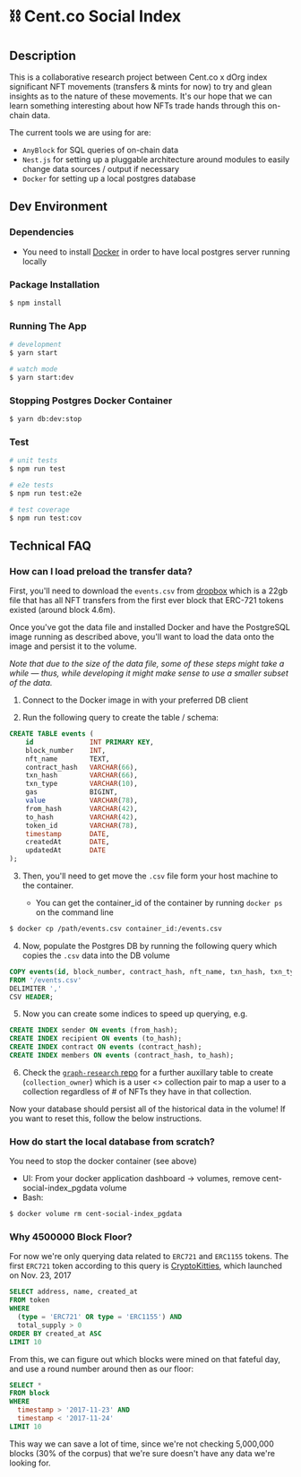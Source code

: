 # ⛓ Cent.co Social Index

## Description

This is a collaborative research project between Cent.co x dOrg index significant NFT movements (transfers & mints for now) to try and glean insights as to the nature of these movements. It's our hope that we can learn something interesting about how NFTs trade hands through this on-chain data.

The current tools we are using for are:

* `AnyBlock` for SQL queries of on-chain data
* `Nest.js` for setting up a pluggable architecture around modules to easily change data sources / output if necessary
* `Docker` for setting up a local postgres database

## Dev Environment

### Dependencies

* You need to install [Docker](https://docs.docker.com/get-docker/) in order to have local postgres server running locally

### Package Installation

```bash
$ npm install
```

### Running The App

```bash
# development
$ yarn start

# watch mode
$ yarn start:dev
```

### Stopping Postgres Docker Container

```bash
$ yarn db:dev:stop
```

### Test

```bash
# unit tests
$ npm run test

# e2e tests
$ npm run test:e2e

# test coverage
$ npm run test:cov
```

## Technical FAQ

### How can I load preload the transfer data?

First, you'll need to download the `events.csv` from [dropbox](https://www.dropbox.com/s/k86snoabcto42mf/events.csv?dl=0) which is a 22gb file that has all NFT transfers from the first ever block that ERC-721 tokens existed (around block 4.6m).

Once you've got the data file and installed Docker and have the PostgreSQL image running as described above, you'll want to load the data onto the image and persist it to the volume. 

*Note that due to the size of the data file, some of these steps might take a while — thus, while developing it might make sense to use a smaller subset of the data.*

1. Connect to the Docker image in with your preferred DB client

2. Run the following query to create the table / schema:

```sql
CREATE TABLE events (
    id              INT PRIMARY KEY,
    block_number    INT,
    nft_name        TEXT,
    contract_hash   VARCHAR(66),
    txn_hash        VARCHAR(66),
    txn_type        VARCHAR(10),
    gas             BIGINT,
    value           VARCHAR(78),
    from_hash       VARCHAR(42),
    to_hash         VARCHAR(42),
    token_id        VARCHAR(78),
    timestamp       DATE,
    createdAt       DATE,
    updatedAt       DATE
);
```

3. Then, you'll need to get move the `.csv` file form your host machine to the container.
  
    * You can get the container_id of the container by running `docker ps` on the command line

```bash
$ docker cp /path/events.csv container_id:/events.csv
```

4. Now, populate the Postgres DB by running the following query which copies the `.csv` data into the DB volume

```sql
COPY events(id, block_number, contract_hash, nft_name, txn_hash, txn_type, gas, value, from_hash, to_hash, token_id, timestamp, createdat, updatedat)
FROM '/events.csv'
DELIMITER ','
CSV HEADER;
```

5. Now you can create some indices to speed up querying, e.g.

```sql
CREATE INDEX sender ON events (from_hash);
CREATE INDEX recipient ON events (to_hash);
CREATE INDEX contract ON events (contract_hash);
CREATE INDEX members ON events (contract_hash, to_hash);
```

6. Check the [`graph-research` repo](https://github.com/cent-inc/graph-research) for a further auxillary table to create (`collection_owner`) which is a user <> collection pair to map a user to a collection regardless of # of NFTs they have in that collection.

Now your database should persist all of the historical data in the volume! If you want to reset this, follow the below instructions.

### How do start the local database from scratch?

You need to stop the docker container (see above)

* UI: From your docker application dashboard -> volumes, remove cent-social-index_pgdata volume
* Bash:

```bash
$ docker volume rm cent-social-index_pgdata
```

### Why 4500000 Block Floor?

For now we're only querying data related to `ERC721` and `ERC1155` tokens. The first `ERC721` token according to this query is [CryptoKitties](https://etherscan.io/address/0x06012c8cf97bead5deae237070f9587f8e7a266d), which launched on Nov. 23, 2017

``` SQL
SELECT address, name, created_at
FROM token
WHERE
  (type = 'ERC721' OR type = 'ERC1155') AND
  total_supply > 0
ORDER BY created_at ASC
LIMIT 10
```

From this, we can figure out which blocks were mined on that fateful day, and use a round number around then as our floor:

``` SQL
SELECT *
FROM block
WHERE
  timestamp > '2017-11-23' AND
  timestamp < '2017-11-24'
LIMIT 10
```

This way we can save a lot of time, since we're not checking 5,000,000 blocks (30% of the corpus) that we're sure doesn't have any data we're looking for.
